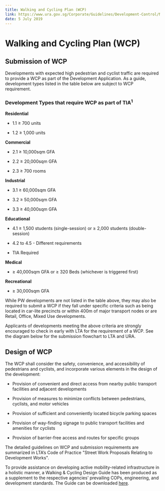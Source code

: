 ```yaml
---
title: Walking and Cycling Plan (WCP)
link: https://www.ura.gov.sg/Corporate/Guidelines/Development-Control/Non-Residential/PW/WCP
date: 5 July 2019
---
```


# Walking and Cycling Plan (WCP)



## Submission of WCP



Developments with expected high pedestrian and cyclist traffic are required to provide a WCP as part of the Development Application. As a guide, development types listed in the table below are subject to WCP requirement.



### Development Types that require WCP as part of TIA<sup>1</sup>



**Residential**

- 1.1 ≥ 700 units

- 1.2 ≥ 1,000 units



**Commercial**

- 2.1 ≥ 10,000sqm GFA

- 2.2 ≥ 20,000sqm GFA

- 2.3 ≥ 700 rooms



**Industrial**

- 3.1 ≥ 60,000sqm GFA

- 3.2 ≥ 50,000sqm GFA

- 3.3 ≥ 40,000sqm GFA



**Educational**

- 4.1 ≥ 1,500 students (single-session) or ≥ 2,000 students (double-session)

- 4.2 to 4.5 - Different requirements

- TIA Required



**Medical**

- ≥ 40,000sqm GFA or ≥ 320 Beds (whichever is triggered first)



**Recreational**

- ≥ 30,000sqm GFA



While PW developments are not listed in the table above, they may also be required to submit a WCP if they fall under specific criteria such as being located in car-lite precincts or within 400m of major transport nodes or are Retail, Office, Mixed Use developments.



Applicants of developments meeting the above criteria are strongly encouraged to check in early with LTA for the requirement of a WCP. See the diagram below for the submission flowchart to LTA and URA.



## Design of WCP



The WCP shall consider the safety, convenience, and accessibility of pedestrians and cyclists, and incorporate various elements in the design of the development:



- Provision of convenient and direct access from nearby public transport facilities and adjacent developments

- Provision of measures to minimize conflicts between pedestrians, cyclists, and motor vehicles

- Provision of sufficient and conveniently located bicycle parking spaces

- Provision of way-finding signage to public transport facilities and amenities for cyclists

- Provision of barrier-free access and routes for specific groups



The detailed guidelines on WCP and submission requirements are summarized in LTA’s Code of Practice "Street Work Proposals Relating to Development Works".



To provide assistance on developing active mobility-related infrastructure in a holistic manner, a Walking & Cycling Design Guide has been produced as a supplement to the respective agencies’ prevailing COPs, engineering, and development standards. The Guide can be downloaded [here](https://www.lta.gov.sg/content/ltaweb/en/walk-cycle-ride/WCP.html).




